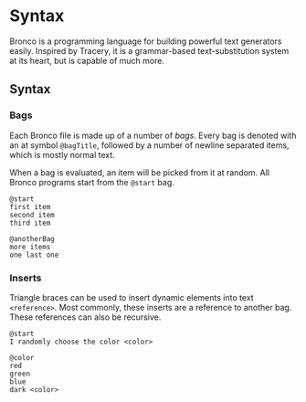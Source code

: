 # Syntax
Bronco is a programming language for building powerful text generators easily. Inspired by Tracery, it is a grammar-based text-substitution system at its heart, but is capable of much more.

## Syntax

### Bags
Each Bronco file is made up of a number of *bags*. Every bag is denoted with an at symbol `@bagTitle`, followed by a number of newline separated items, which is mostly normal text. 

When a bag is evaluated, an item will be picked from it at random. All Bronco programs start from the `@start` bag.

```
@start
first item
second item
third item

@anotherBag
more items
one last one
```

### Inserts
Triangle braces can be used to insert dynamic elements into text `<reference>`. Most commonly, these inserts are a reference to another bag. These references can also be recursive.

```
@start
I randomly choose the color <color>

@color
red
green
blue
dark <color>
```
